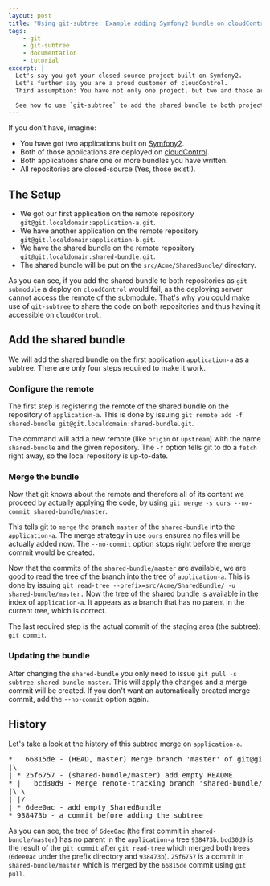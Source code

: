 ```yaml
---
layout: post
title: "Using git-subtree: Example adding Symfony2 bundle on cloudControl"
tags:
    - git
    - git-subtree
    - documentation
    - tutorial
excerpt: |
  Let's say you got your closed source project built on Symfony2.
  Let's further say you are a proud customer of cloudControl.
  Third assumption: You have not only one project, but two and those are sharing a closed source bundle.

  See how to use `git-subtree` to add the shared bundle to both projects and having the bundle in a separate repository.
---
```


If you don't have, imagine:

* You have got two applications built on [Symfony2].
* Both of those applications are deployed on [cloudControl].
* Both applications share one or more bundles you have written.
* All repositories are closed-source (Yes, those exist!).

## The Setup

* We got our first application on the remote repository `git@git.localdomain:application-a.git`.
* We have another application on the remote repository `git@git.localdomain:application-b.git`.
* We have the shared bundle on the remote repository `git@git.localdomain:shared-bundle.git`.
* The shared bundle will be put on the `src/Acme/SharedBundle/` directory.

As you can see, if you add the shared bundle to both repositories as `git submodule` a deploy on `cloudControl` would fail, as the deploying server cannot access the remote of the submodule.
That's why you could make use of `git-subtree` to share the code on both repositories and thus having it accessible on `cloudControl`.

## Add the shared bundle

We will add the shared bundle on the first application `application-a` as a subtree. There are only four steps required to make it work.

### Configure the remote

The first step is registering the remote of the shared bundle on the repository of `application-a`.
This is done by issuing `git remote add -f shared-bundle git@git.localdomain:shared-bundle.git`.

The command will add a new remote (like `origin` or `upstream`) with the name `shared-bundle` and the given repository.
The `-f` option tells git to do a `fetch` right away, so the local repository is up-to-date.

### Merge the bundle

Now that git knows about the remote and therefore all of its content we proceed by actually applying the code,
by using `git merge -s ours --no-commit shared-bundle/master`.

This tells git to `merge` the branch `master` of the `shared-bundle` into the `application-a`.
The merge strategy in use `ours` ensures no files will be actually added now.
The `--no-commit` option stops right before the merge commit would be created.

Now that the commits of the `shared-bundle/master` are available, we are good to read the tree of the branch into the tree of `application-a`.
This is done by issuing `git read-tree --prefix=src/Acme/SharedBundle/ -u shared-bundle/master.`
Now the tree of the shared bundle is available in the index of `application-a`.
It appears as a branch that has no parent in the current tree, which is correct.

The last required step is the actual commit of the staging area (the subtree): `git commit`.

### Updating the bundle

After changing the `shared-bundle` you only need to issue `git pull -s subtree shared-bundle master`.
This will apply the changes and a merge commit will be created. If you don't want an automatically created merge commit, add the `--no-commit` option again.

## History

Let's take a look at the history of this subtree merge on `application-a`.

<pre>
*   66815de - (HEAD, master) Merge branch 'master' of git@git.localdomain:shared-bundle.git into master
|\  
| * 25f6757 - (shared-bundle/master) add empty README
* |   bcd30d9 - Merge remote-tracking branch 'shared-bundle/master' into master
|\ \  
| |/  
| * 6dee0ac - add empty SharedBundle
* 938473b - a commit before adding the subtree
</pre>

As you can see, the tree of `6dee0ac` (the first commit in `shared-bundle/master`) has no parent in the `application-a` tree `938473b`.
`bcd30d9` is the result of the `git commit` after `git read-tree` which merged both trees (`6dee0ac` under the prefix directory and `938473b`).
`25f6757` is a commit in `shared-bundle/master` which is merged by the `66815de` commit using `git pull`.

[Symfony2]: http://symfony.com
[cloudControl]: https://www.cloudcontrol.com/
